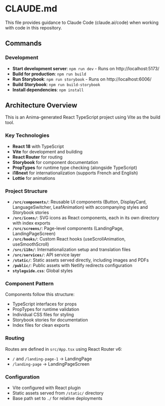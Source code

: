 # CLAUDE.md

This file provides guidance to Claude Code (claude.ai/code) when working with code in this repository.

## Commands

### Development
- **Start development server**: `npm run dev` - Runs on http://localhost:5173/
- **Build for production**: `npm run build`
- **Run Storybook**: `npm run storybook` - Runs on http://localhost:6006/
- **Build Storybook**: `npm run build-storybook`
- **Install dependencies**: `npm install`

## Architecture Overview

This is an Anima-generated React TypeScript project using Vite as the build tool.

### Key Technologies
- **React 18** with TypeScript
- **Vite** for development and building
- **React Router** for routing
- **Storybook** for component documentation
- **PropTypes** for runtime type checking (alongside TypeScript)
- **i18next** for internationalization (supports French and English)
- **Lottie** for animations

### Project Structure
- **`/src/components/`**: Reusable UI components (Button, DisplayCard, LanguageSwitcher, LeafAnimation) with accompanying styles and Storybook stories
- **`/src/icons/`**: SVG icons as React components, each in its own directory with index exports
- **`/src/screens/`**: Page-level components (LandingPage, LandingPageScreen)
- **`/src/hooks/`**: Custom React hooks (useScrollAnimation, useSmoothScroll)
- **`/src/i18n/`**: Internationalization setup and translation files
- **`/src/services/`**: API service layer
- **`/static/`**: Static assets served directly, including images and PDFs
- **`/public/`**: Public assets with Netlify redirects configuration
- **`styleguide.css`**: Global styles

### Component Pattern
Components follow this structure:
- TypeScript interfaces for props
- PropTypes for runtime validation
- Individual CSS files for styling
- Storybook stories for documentation
- Index files for clean exports

### Routing
Routes are defined in `src/App.tsx` using React Router v6:
- `/` and `/landing-page-1` → LandingPage
- `/landing-page` → LandingPageScreen

### Configuration
- Vite configured with React plugin
- Static assets served from `/static/` directory
- Base path set to `./` for relative deployments